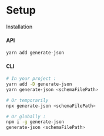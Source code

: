 

# Setup

Installation

#### API

```bash
yarn add generate-json
```

#### CLI

```bash
# In your project :
yarn add -D generate-json
yarn generate-json <schemaFilePath>

# Or temporarily
npx generate-json <schemaFilePath>

# Or globally :
npm i -g generate-json
generate-json <schemaFilePath>
```



